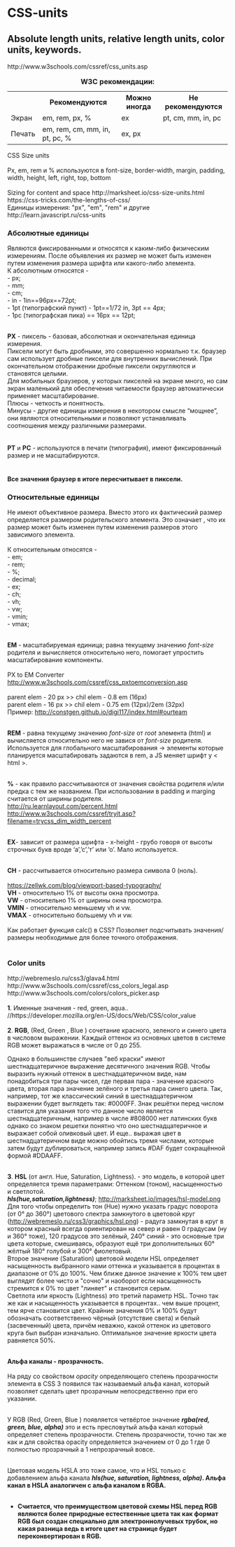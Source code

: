 # CSS-units
<article>
<h2>Absolute length units, relative length units, color units, keywords.</h2>
<p>http://www.w3schools.com/cssref/css_units.asp</p>
<table>
<caption><strong>W3C рекомендации:</strong></caption>
<tr><th> </th><th>Рекомендуются</th><th>Можно иногда</th><th>Не рекомендуются</th></tr>
<tr><td>Экран</td><td>em, rem, px, %</td><td>ex</td><td>pt, cm, mm, in, pc</td></tr>
<tr><td>Печать</td><td>em, rem, cm, mm, in, pt, pc, %</td><td>ex, px</td><td></td></tr>
</table>
<p>CSS Size units<br/><br/>
Px,  em, rem и % используются в font-size, border-width, margin, padding, width, height, left, right, top, bottom<br/><br/>
Sizing for content and space http://marksheet.io/css-size-units.html<br/>
https://css-tricks.com/the-lengths-of-css/<br/>
Единицы измерения: "px", "em", "rem" и другие http://learn.javascript.ru/css-units<br/>
</p>
<p><h3>Абсолютные единицы</h3> 
Являются фиксированными и относятся к каким-либо физическим измерениям. После объявления их размер не может быть изменен путем изменения размера шрифта или какого-либо элемента.<br/>
К абсолютным относятся - <br/>
- px; <br/> 
- mm;<br/>
- cm;<br/>
- in - 1in==96px==72pt;<br/>
- 1pt (типографский пункт) - 1pt==1/72 in, 3pt == 4px;<br/> 
- 1pc (типографская пика) == 16px == 12pt;<br/><br/> 

<b>PX</b> - пиксель - базовая, абсолютная и окончательная единица измерения.<br/>
Пиксели могут быть дробными, это совершенно нормально т.к. браузер сам использует дробные пиксели для внутренних вычислений. При окончательном отображении дробные пиксели округляются и становятся целыми.<br/>
Для мобильных браузеров, у которых пикселей на экране много, но сам экран маленький для обеспечения читаемости браузер автоматически применяет масштабирование.<br/>
  Плюсы - четкость и понятность.<br/>
  Минусы - другие единицы измерения в некотором смысле “мощнее”, они являются относительными и позволяют устанавливать соотношения между различными размерами.<br/><br/>  
<b>PT</b> и <b>PC</b> - используются в печати (типография), имеют фиксированный размер и не масштабируются.<br/><br/>
<h4>Все значения браузер в итоге пересчитывает в пиксели.</h4>
</p>
<p>
<h3>Относительные единицы</h3> 
Не имеют объективное размера. Вместо этого их фактический размер определяется размером родительского элемента. Это означает , что их размер может быть изменен путем изменения размеров этого зависимого элемента.<br/><br/>
К относительным относятся - <br/>
- em;<br/>
- rem;<br/>
- %;<br/>
- decimal;<br/>
- ex;<br/>
- ch;<br/>
- vh;<br/>
- vw;<br/>
- vmin;<br/>
- vmax;<br/><br/>

<b>EM</b>  - масштабируемая единица; равна текущему значению <em>font-size</em> родителя и вычисляется относительно него, помогает упростить масштабирование компоненты.<br/><br/>
PX to EM Converter http://www.w3schools.com/cssref/css_pxtoemconversion.asp <br/><br/>
parent elem -  20 px >> chil elem - 0.8 em (16px)<br/>
parent elem -  16 px >> chil elem - 0.75 em (12px)/2em (32px)<br/>
Пример: http://constgen.github.io/digi117/index.html#ourteam
<br/><br/>

<b>REM</b> - равна текущему значению <em>font-size</em> от <em>root</em> элемента (html) и вычисляется относительно него не завися от <em>font-size</em> родителя. Используется для глобального масштабирования -> элементы которые планируется масштабировать задаются в rem, а JS меняет шрифт у < html >.<br/><br/>

<b>%</b> - как правило рассчитываются от значения свойства родителя и/или предка с тем же названием. При использовании в padding и marging считается от ширины родителя.<br/>
http://ru.learnlayout.com/percent.html
http://www.w3schools.com/cssref/tryit.asp?filename=trycss_dim_width_percent<br/><br/>

<b>EX</b>- зависит от размера шрифта - x-height - грубо говоря от высоты строчных букв вроде ‘а’,’с’,’т’ или ‘о’. Мало используется.<br/><br/>

<b>CH</b> - рассчитывается относительно размера символа 0 (ноль).<br/><br/>
https://zellwk.com/blog/viewport-based-typography/<br/>
<b>VH</b> - относительно 1% от высоты окна просмотра.<br/>
<b>VW</b> - относительно 1% от ширины окна просмотра.<br/>
<b>VMIN</b> - относительно меньшему vh и vw.<br/>
<b>VMAX</b> - относительно большему vh и vw.<br/><br/>
Как работает функция calc() в CSS?
Позволяет подсчитывать значения/размеры необходимые для более точного отображения.<br/><br/>

<h3>Color units</h3>
http://webremeslo.ru/css3/glava4.html<br/>
http://www.w3schools.com/cssref/css_colors_legal.asp<br/>
http://www.w3schools.com/colors/colors_picker.asp<br/><br/>
<b>1</b>. Именные значения - red, green, aqua.. //https://developer.mozilla.org/en-US/docs/Web/CSS/color_value<br/><br/>
<b>2</b>. <b>RGB</b>, (Red, Green , Blue ) сочетание красного, зеленого и синего цвета в числовом выражении. Каждый оттенок из основных цветов в системе RGB может выражаться в числе от 0 до 255.<br/>

Однако в большинстве случаев "веб краски" имеют шестнадцатеричное выражение десятичного значения RGB.  Чтобы выразить нужный оттенок в шестнадцатеричном виде, нам понадобиться три пары чисел, где первая пара - значение красного цвета, вторая пара значение зелёного и третья пара синего цвета. Так, например, тот же классический синий в шестнадцатеричном выражении будет выглядеть так: #0000FF. Знак решётки перед числом ставится для указания того что данное число является шестнадцатеричным, например в числе #808000 нет латинских букв однако со знаком решетки понятно что оно шестнадцатеричное и выражает собой оливковый цвет. И еще.. выражая цвет в шестнадцатеричном виде можно обойтись тремя числами, которые затем будут дублироваться, например запись #DAF будет сокращённой формой #DDAAFF.<br/><br/>

<b>3</b>. <b>HSL</b> (от англ. Hue, Saturation, Lightness). - это модель, в которой цвет определяется тремя параметрами: Оттенком (тоном), насыщенностью и светлотой. <br/><b><em>hls(hue,saturation,lightness)</em></b>; http://marksheet.io/images/hsl-model.png<br/>
Для того чтобы определить тон (Hue) нужно указать градус поворота (от 0° до 360°) цветового спектра замкнутого в цветовой круг (http://webremeslo.ru/css3/graphics/hsl.png) - радуга замкнутая в круг в котором красный всегда ориентирован на север и равен 0 градусам (ну и 360° тоже), 120 градусов это зелёный, 240° синий - это основные три цвета которые, смешиваясь, образуют ещё три дополнительных 60° жёлтый 180° голубой и 300° фиолетовый.<br/>
Второе значение (Saturation) цветовой модели HSL определяет насыщенность выбранного нами оттенка и указывается в процентах в диапазоне от 0% до 100%. Чем ближе данное значение к 100% тем цвет выглядят более чисто и "сочно" и наоборот если насыщенность стремится к 0% то цвет "линяет" и становится серым.<br/>
Светлота или яркость (Lightness) это третий параметр HSL. Точно так же как и насыщенность указывается в процентах.. чем выше процент, тем ярче становится цвет. Крайние значения 0% и 100% будут обозначать соответственно чёрный (отсутствие света) и белый (засвеченный) цвета, причём неважно, какой оттенок из цветового круга был выбран изначально. Оптимальное значение яркости цвета равняется 50%.<br/><br/>

<b>Альфа каналы - прозрачность.</b><br/><br/>
На ряду со свойством <em>opacity</em> определяющего степень прозрачности элемента в CSS 3 появился так называемый альфа канал, который позволяет сделать цвет прозрачным непосредственно при его указании.<br/><br/>

У RGB (Red, Green, Blue ) появляется четвёртое значение <b><em>rgba(red, green, blue, alpha)</em></b> это и есть пресловутый альфа канал который определяет степень прозрачности. Степень прозрачности, точно так же как и для свойства opacity определяется значением от 0 до 1 где 0 полностью прозрачный а 1 непрозрачный вовсе.<br/><br/>

Цветовая модель HSLA это тоже самое, что и HSL только с добавлением альфа канала <b><em>hls(hue, saturation, lightness, alpha)</em><b>. Альфа канал в HSLA аналогичен с альфа каналом в RGBA.<br/><br/>
* Считается, что преимуществом цветовой схемы HSL перед RGB являются более природные естественные цвета так как формат RGB был создан специально для электроннолучевых трубок, но какая разница ведь в итоге цвет на странице будет переконвертирован в RGB.<br/>
</p>
</article>

